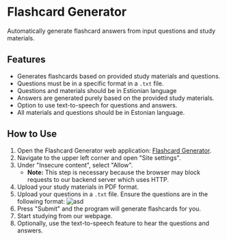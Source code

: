 # Flashcard Generator

Automatically generate flashcard answers from input questions and study materials.

## Features
- Generates flashcards based on provided study materials and questions.
- Questions must be in a specific format in a `.txt` file.
- Questions and materials should be in Estionian language
- Answers are generated purely based on the provided study materials.
- Option to use text-to-speech for questions and answers.
- All materials and questions should be in Estonian language.

## How to Use

1. Open the Flashcard Generator web application: [Flashcard Generator](https://flashcard-generator-ruddy.vercel.app/).
2. Navigate to the upper left corner and open "Site settings".
3. Under "Insecure content", select "Allow". 
   - **Note:** This step is necessary because the browser may block requests to our backend server which uses HTTP.
4. Upload your study materials in PDF format.
5. Upload your questions in a `.txt` file. Ensure the questions are in the following format:
 ![asd](https://github.com/jkirikal/Flashcard_generator/assets/66477311/181dec9f-4634-4f0e-ac6b-3490419ae8b7)
6. Press "Submit" and the program will generate flashcards for you.
7. Start studying from our webpage.
8. Optionally, use the text-to-speech feature to hear the questions and answers.


